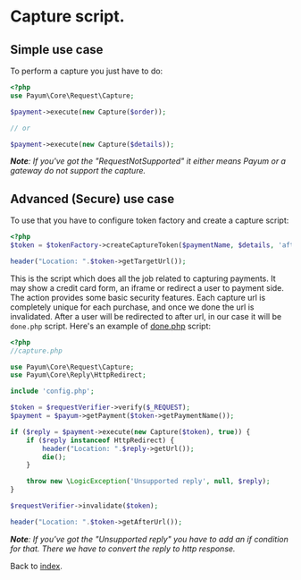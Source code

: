 # Capture script.

## Simple use case

To perform a capture you just have to do:

```php
<?php
use Payum\Core\Request\Capture;

$payment->execute(new Capture($order));

// or

$payment->execute(new Capture($details));
```

_**Note**: If you've got the "RequestNotSupported" it either means Payum or a gateway do not support the capture._

## Advanced (Secure) use case

To use that you have to configure token factory and create a capture script:

```php
<?php
$token = $tokenFactory->createCaptureToken($paymentName, $details, 'afterCaptureUrl');

header("Location: ".$token->getTargetUrl());
```

This is the script which does all the job related to capturing payments. 
It may show a credit card form, an iframe or redirect a user to payment side. 
The action provides some basic security features. 
Each capture url is completely unique for each purchase, and once we done the url is invalidated.
After a user will be redirected to after url, in our case it will be `done.php` script. 
Here's an example of [done.php](done-script.md) script:

```php
<?php
//capture.php

use Payum\Core\Request\Capture;
use Payum\Core\Reply\HttpRedirect;

include 'config.php';

$token = $requestVerifier->verify($_REQUEST);
$payment = $payum->getPayment($token->getPaymentName());

if ($reply = $payment->execute(new Capture($token), true)) {
    if ($reply instanceof HttpRedirect) {
        header("Location: ".$reply->getUrl());
        die();
    }

    throw new \LogicException('Unsupported reply', null, $reply);
}

$requestVerifier->invalidate($token);

header("Location: ".$token->getAfterUrl());
```

_**Note**: If you've got the "Unsupported reply" you have to add an if condition for that. There we have to convert the reply to http response._

Back to [index](index.md).

